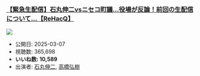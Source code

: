 ### [【緊急生配信】石丸伸二vsニセコ町議…役場が反論！前回の生配信について…【ReHacQ】](https://www.youtube.com/watch?v=jdjOlvu79z8)
[![](https://img.youtube.com/vi/jdjOlvu79z8/sddefault.jpg)](https://www.youtube.com/watch?v=jdjOlvu79z8)
-   公開日: 2025-03-07
-   視聴数: 365,698
-   **いいね数: 10,589**
-   出演者: [石丸伸二](/rehacq_fan/people/石丸伸二 "wikilink"), [高橋弘樹](/rehacq_fan/people/高橋弘樹 "wikilink")
